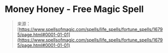 <!--yml

category: 未分类

date: 2024-06-12 18:57:32

-->

# Money Honey - Free Magic Spell

> 来源：[https://www.spellsofmagic.com/spells/life_spells/fortune_spells/16795/page.html#0001-01-01](https://www.spellsofmagic.com/spells/life_spells/fortune_spells/16795/page.html#0001-01-01)
